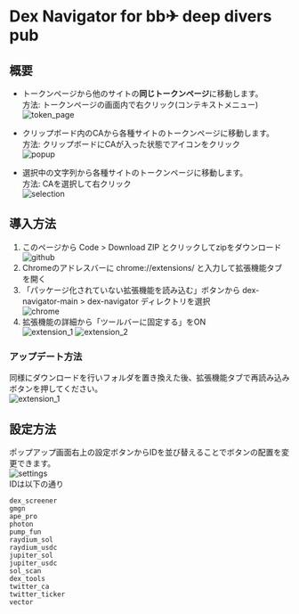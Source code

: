 # Dex Navigator for bb✈ deep divers pub
## 概要
- トークンページから他のサイトの**同じトークンページ**に移動します。  
方法: トークンページの画面内で右クリック(コンテキストメニュー)  
![token_page](docs/token_page.png)  

- クリップボード内のCAから各種サイトのトークンページに移動します。  
方法: クリップボードにCAが入った状態でアイコンをクリック  
![popup](docs/popup.png)  

- 選択中の文字列から各種サイトのトークンページに移動します。  
方法: CAを選択して右クリック  
![selection](docs/selection.png)  

## 導入方法
1. このページから Code > Download ZIP とクリックしてzipをダウンロード  
![github](docs/github.png)
1. Chromeのアドレスバーに chrome://extensions/ と入力して拡張機能タブを開く
1. 「パッケージ化されていない拡張機能を読み込む」ボタンから dex-navigator-main > dex-navigator ディレクトリを選択  
![chrome](docs/chrome.png)
1. 拡張機能の詳細から「ツールバーに固定する」をON  
![extension_1](docs/extension_1.png)
![extension_2](docs/extension_2.png)

### アップデート方法
同様にダウンロードを行いフォルダを置き換えた後、拡張機能タブで再読み込みボタンを押してください。  
![extension_1](docs/extension_1.png)

## 設定方法
ポップアップ画面右上の設定ボタンからIDを並び替えることでボタンの配置を変更できます。  
![settings](docs/settings.png)  
IDは以下の通り
```
dex_screener
gmgn
ape_pro
photon
pump_fun
raydium_sol
raydium_usdc
jupiter_sol
jupiter_usdc
sol_scan
dex_tools
twitter_ca
twitter_ticker
vector
```
